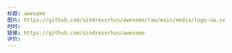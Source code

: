 ```yaml
---
标题: awesome
图片: https://github.com/sindresorhus/awesome/raw/main/media/logo-ua.svg
时时: 
链接: https://github.com/sindresorhus/awesome
评价:
---
```

